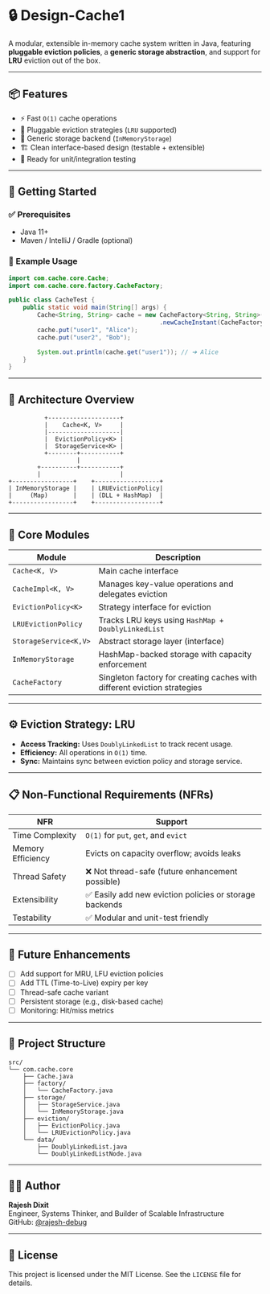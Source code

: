 # 🔒 Design-Cache1

A modular, extensible in-memory cache system written in Java, featuring **pluggable eviction policies**, a **generic storage abstraction**, and support for **LRU** eviction out of the box.

---

## 📦 Features

- ⚡️ Fast `O(1)` cache operations
- 🧠 Pluggable eviction strategies (`LRU` supported)
- 💃 Generic storage backend (`InMemoryStorage`)
- 🏗 Clean interface-based design (testable + extensible)
- 🧪 Ready for unit/integration testing

---

## 🚀 Getting Started

### ✅ Prerequisites
- Java 11+
- Maven / IntelliJ / Gradle (optional)

### 🧪 Example Usage

```java
import com.cache.core.Cache;
import com.cache.core.factory.CacheFactory;

public class CacheTest {
    public static void main(String[] args) {
        Cache<String, String> cache = new CacheFactory<String, String>()
                                          .newCacheInstant(CacheFactory.CacheType.DEFAULT);
        cache.put("user1", "Alice");
        cache.put("user2", "Bob");

        System.out.println(cache.get("user1")); // ➔ Alice
    }
}
```

---

## 🧱 Architecture Overview

```text
          +--------------------+
          |    Cache<K, V>     |
          |--------------------|
          |  EvictionPolicy<K> |
          |  StorageService<K> |
          +--------+-----------+
                   |
        +----------+-----------+
        |                      |
+-----------------+    +------------------+
| InMemoryStorage |    | LRUEvictionPolicy|
|     (Map)       |    | (DLL + HashMap)  |
+-----------------+    +------------------+
```

---

## 🔑 Core Modules

| Module                | Description                                                                 |
|-----------------------|-----------------------------------------------------------------------------|
| `Cache<K, V>`         | Main cache interface                                                        |
| `CacheImpl<K, V>`     | Manages key-value operations and delegates eviction                         |
| `EvictionPolicy<K>`   | Strategy interface for eviction                                             |
| `LRUEvictionPolicy`   | Tracks LRU keys using `HashMap + DoublyLinkedList`                          |
| `StorageService<K,V>` | Abstract storage layer (interface)                                          |
| `InMemoryStorage`     | HashMap-backed storage with capacity enforcement                            |
| `CacheFactory`        | Singleton factory for creating caches with different eviction strategies    |

---

## ⚙️ Eviction Strategy: LRU

- **Access Tracking:** Uses `DoublyLinkedList` to track recent usage.
- **Efficiency:** All operations in `O(1)` time.
- **Sync:** Maintains sync between eviction policy and storage service.

---

## 📋 Non-Functional Requirements (NFRs)

| NFR             | Support                                                                 |
|------------------|------------------------------------------------------------------------|
| Time Complexity  | `O(1)` for `put`, `get`, and `evict`                                   |
| Memory Efficiency| Evicts on capacity overflow; avoids leaks                              |
| Thread Safety    | ❌ Not thread-safe (future enhancement possible)                        |
| Extensibility    | ✅ Easily add new eviction policies or storage backends                 |
| Testability      | ✅ Modular and unit-test friendly                                       |

---

## 🧰 Future Enhancements

- [ ] Add support for MRU, LFU eviction policies
- [ ] Add TTL (Time-to-Live) expiry per key
- [ ] Thread-safe cache variant
- [ ] Persistent storage (e.g., disk-based cache)
- [ ] Monitoring: Hit/miss metrics

---

## 📁 Project Structure

```
src/
└── com.cache.core
    ├── Cache.java
    ├── factory/
    │   └── CacheFactory.java
    ├── storage/
    │   ├── StorageService.java
    │   └── InMemoryStorage.java
    ├── eviction/
    │   ├── EvictionPolicy.java
    │   └── LRUEvictionPolicy.java
    └── data/
        ├── DoublyLinkedList.java
        └── DoublyLinkedListNode.java
```

---

## 👨‍💼 Author

**Rajesh Dixit**  
Engineer, Systems Thinker, and Builder of Scalable Infrastructure  
GitHub: [@rajesh-debug](https://github.com/rajesh-debug)

---

## 📝 License

This project is licensed under the MIT License. See the `LICENSE` file for details.

